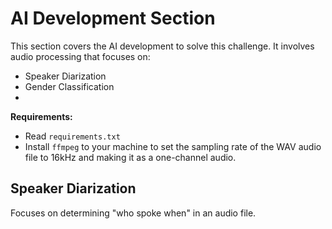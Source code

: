 # **AI Development Section**

This section covers the AI development to solve this challenge. It involves audio processing that focuses on:

- Speaker Diarization
- Gender Classification
- 

**Requirements:**
- Read `requirements.txt`
- Install `ffmpeg` to your machine to set the sampling rate of the WAV audio file to 16kHz and making it as a one-channel audio.

## Speaker Diarization
Focuses on determining "who spoke when" in an audio file.
